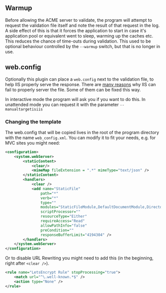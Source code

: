 ﻿## Warmup

Before allowing the ACME server to validate, the program will attempt to request
the validation file itself and note the result of that request in the log. A side 
effect of this is that it forces the application to start in case it's application pool
or equivalent went to sleep, warming up the caches etc. This reduces the chance of 
time-outs during validation. This used to be optional behaviour controlled by the 
`--warmup` switch, but that is no longer in use.

## web.config

Optionally this plugin can place a `web.config` next to the validation file, to 
help IIS properly serve the response. There are [many reasons](/win-acme/manual/validation-problems) 
why IIS can fail to properly server the file. Some of them can be fixed this way. 

In interactive mode the program will ask you if you want to do this. In unattended mode you 
can request it with the parameter `--manualtargetisiis`

### Changing the template

The web.config that will be copied lives in the root of the program directory with the 
name `web_config.xml`. You can modify it to fit your needs, e.g. for MVC sites you might need:

```XML
<configuration>
    <system.webServer>
        <staticContent>
            <clear/>
            <mimeMap fileExtension = ".*" mimeType="text/json" />
        </staticContent>
        <handlers>
            <clear />
            <add name="StaticFile" 
				path="*" 
				verb="*" 
				type="" 
				modules="StaticFileModule,DefaultDocumentModule,DirectoryListingModule" 
				scriptProcessor="" 
				resourceType="Either"
				requireAccess="Read" 
				allowPathInfo="false" 
				preCondition="" 
				responseBufferLimit="4194304" />
        </handlers>
    </system.webServer>
</configuration>
```

Or to disable URL Rewriting you might need to add this (in the beginning, right after `<clear />`).

```XML
<rule name="LetsEncrypt Rule" stopProcessing="true">
    <match url="^\.well-known.*$" />
    <action type="None" />
</rule>
```